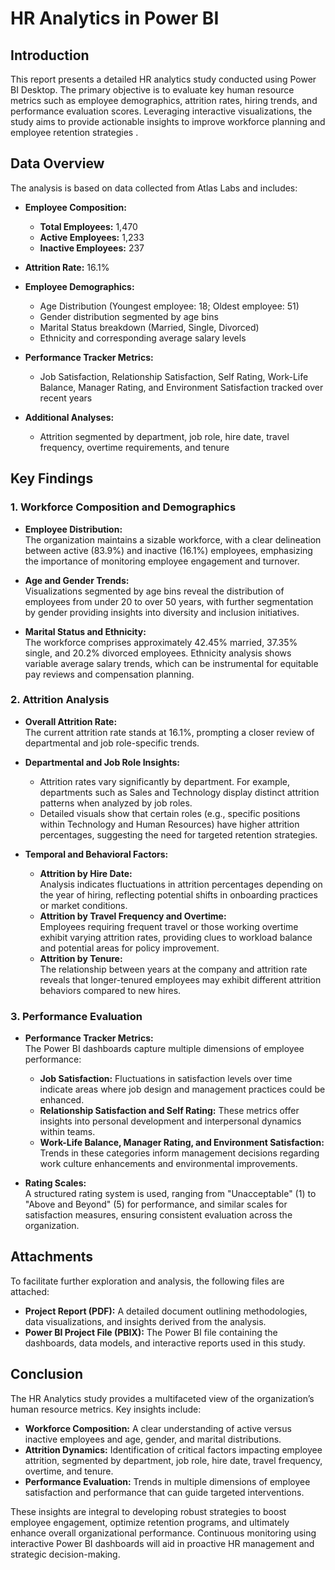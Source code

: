# HR Analytics in Power BI

## Introduction

This report presents a detailed HR analytics study conducted using Power BI Desktop. The primary objective is to evaluate key human resource metrics such as employee demographics, attrition rates, hiring trends, and performance evaluation scores. Leveraging interactive visualizations, the study aims to provide actionable insights to improve workforce planning and employee retention strategies .

## Data Overview

The analysis is based on data collected from Atlas Labs and includes:

- **Employee Composition:**  
  - **Total Employees:** 1,470  
  - **Active Employees:** 1,233  
  - **Inactive Employees:** 237  
- **Attrition Rate:** 16.1%

- **Employee Demographics:**  
  - Age Distribution (Youngest employee: 18; Oldest employee: 51)  
  - Gender distribution segmented by age bins  
  - Marital Status breakdown (Married, Single, Divorced)  
  - Ethnicity and corresponding average salary levels

- **Performance Tracker Metrics:**  
  - Job Satisfaction, Relationship Satisfaction, Self Rating, Work-Life Balance, Manager Rating, and Environment Satisfaction tracked over recent years

- **Additional Analyses:**  
  - Attrition segmented by department, job role, hire date, travel frequency, overtime requirements, and tenure

## Key Findings

### 1. Workforce Composition and Demographics

- **Employee Distribution:**  
  The organization maintains a sizable workforce, with a clear delineation between active (83.9%) and inactive (16.1%) employees, emphasizing the importance of monitoring employee engagement and turnover.
  
- **Age and Gender Trends:**  
  Visualizations segmented by age bins reveal the distribution of employees from under 20 to over 50 years, with further segmentation by gender providing insights into diversity and inclusion initiatives.
  
- **Marital Status and Ethnicity:**  
  The workforce comprises approximately 42.45% married, 37.35% single, and 20.2% divorced employees. Ethnicity analysis shows variable average salary trends, which can be instrumental for equitable pay reviews and compensation planning.

### 2. Attrition Analysis

- **Overall Attrition Rate:**  
  The current attrition rate stands at 16.1%, prompting a closer review of departmental and job role-specific trends.
  
- **Departmental and Job Role Insights:**  
  - Attrition rates vary significantly by department. For example, departments such as Sales and Technology display distinct attrition patterns when analyzed by job roles.
  - Detailed visuals show that certain roles (e.g., specific positions within Technology and Human Resources) have higher attrition percentages, suggesting the need for targeted retention strategies.
  
- **Temporal and Behavioral Factors:**  
  - **Attrition by Hire Date:**  
    Analysis indicates fluctuations in attrition percentages depending on the year of hiring, reflecting potential shifts in onboarding practices or market conditions.
  - **Attrition by Travel Frequency and Overtime:**  
    Employees requiring frequent travel or those working overtime exhibit varying attrition rates, providing clues to workload balance and potential areas for policy improvement.
  - **Attrition by Tenure:**  
    The relationship between years at the company and attrition rate reveals that longer-tenured employees may exhibit different attrition behaviors compared to new hires.

### 3. Performance Evaluation

- **Performance Tracker Metrics:**  
  The Power BI dashboards capture multiple dimensions of employee performance:
  - **Job Satisfaction:** Fluctuations in satisfaction levels over time indicate areas where job design and management practices could be enhanced.
  - **Relationship Satisfaction and Self Rating:** These metrics offer insights into personal development and interpersonal dynamics within teams.
  - **Work-Life Balance, Manager Rating, and Environment Satisfaction:** Trends in these categories inform management decisions regarding work culture enhancements and environmental improvements.
  
- **Rating Scales:**  
  A structured rating system is used, ranging from "Unacceptable" (1) to "Above and Beyond" (5) for performance, and similar scales for satisfaction measures, ensuring consistent evaluation across the organization.

## Attachments

To facilitate further exploration and analysis, the following files are attached:
- **Project Report (PDF):** A detailed document outlining methodologies, data visualizations, and insights derived from the analysis.
- **Power BI Project File (PBIX):** The Power BI file containing the dashboards, data models, and interactive reports used in this study.

## Conclusion

The HR Analytics study provides a multifaceted view of the organization’s human resource metrics. Key insights include:
- **Workforce Composition:** A clear understanding of active versus inactive employees and age, gender, and marital distributions.
- **Attrition Dynamics:** Identification of critical factors impacting employee attrition, segmented by department, job role, hire date, travel frequency, overtime, and tenure.
- **Performance Evaluation:** Trends in multiple dimensions of employee satisfaction and performance that can guide targeted interventions.

These insights are integral to developing robust strategies to boost employee engagement, optimize retention programs, and ultimately enhance overall organizational performance. Continuous monitoring using interactive Power BI dashboards will aid in proactive HR management and strategic decision-making.
